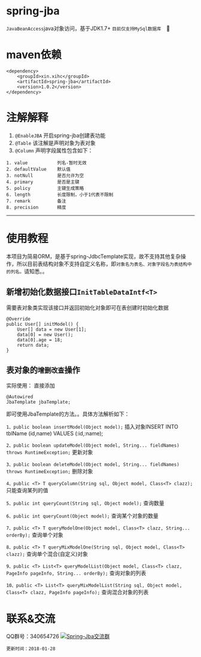 # spring-jba
`JavaBeanAccess`java对象访问，基于JDK1.7+
```目前仅支持MySql数据库  ```:grimacing:

# maven依赖
```
<dependency>
    <groupId>xin.xihc</groupId>
    <artifactId>spring-jba</artifactId>
    <version>1.0.2</version>
</dependency>
```

# 注解解释 #
1. `@EnableJBA` 开启spring-jba创建表功能
2. `@Table` 该注解是声明对象为表对象
3. `@Column` 声明字段属性包含如下：
```
1. value           列名-暂时无效
2. defaultValue    默认值
3. notNull         是否允许为空
4. primary         是否是主键
5. policy          主键生成策略
6. length          长度限制，小于1代表不限制
7. remark          备注
8. precision       精度
```
----------
# 使用教程
本项目为简易ORM，是基于spring-JdbcTemplate实现，故不支持其他复杂操作，所以目前表结构对象不支持自定义名称，即`对象名为表名、对象字段名为表结构中的列名。`请知悉。。

## 新增初始化数据接口`InitTableDataIntf<T>`
需要表对象类实现该接口并返回初始化对象即可在表创建时初始化数据
```
@Override
public User[] initModel() {
    User[] data = new User[1];
    data[0] = new User();
    data[0].age = 18;
    return data;
}
```

## 表对象的`增删改查`操作
实际使用：
直接添加
```
@Autowired
JbaTemplate jbaTemplate;
```
即可使用JbaTemplate的方法。。具体方法解析如下：

`1、public boolean insertModel(Object model);` 插入对象INSERT INTO tblName (id,name) VALUES (:id,:name);
 
`2、public boolean updateModel(Object model, String... fieldNames) throws RuntimeException;`  更新对象

`3、public boolean deleteModel(Object model, String... fieldNames) throws RuntimeException;` 删除对象

`4、public <T> T queryColumn(String sql, Object model, Class<T> clazz);` 只能查询某列的值

`5、public int queryCount(String sql, Object model);` 查询数量

`6、public int queryCount(Object model);` 查询某个对象的数量

`7、public <T> T queryModelOne(Object model, Class<T> clazz, String... orderBy);` 查询单个对象

`8、public <T> T queryMixModelOne(String sql, Object model, Class<T> clazz);` 查询单个混合(自定义)对象

`9、public <T> List<T> queryModelList(Object model, Class<T> clazz, PageInfo pageInfo, String... orderBy);` 查询对象的列表
 
`10、public <T> List<T> queryMixModelList(String sql, Object model, Class<T> clazz, PageInfo pageInfo);` 查询混合对象的列表

# 联系&交流
QQ群号：340654726
<a target="_blank" href="//shang.qq.com/wpa/qunwpa?idkey=161c33ee05b20185424556f09f488ddefb55ef0599c3695c3d59d64f876d4ccd"><img border="0" src="//pub.idqqimg.com/wpa/images/group.png" alt="Spring-Jba交流群" title="Spring-Jba交流群"></a>

`更新时间：2018-01-28`
